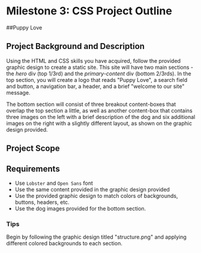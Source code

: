 # Milestone 3: CSS Project Outline
##Puppy Love

## Project Background and Description
Using the HTML and CSS skills you have acquired, follow the provided graphic design to create a static site. This site will have two main sections - the *hero* div (top 1/3rd) and the *primary-content* div (bottom 2/3rds). In the top section, you will create a logo that reads "Puppy Love", a search field and button, a navigation bar, a header, and a brief "welcome to our site" message. 

The bottom section will consist of three breakout content-boxes that overlap the top section a little, as well as another content-box that contains three images on the left with a brief description of the dog and six additional images on the right with a slightly different layout, as shown on the graphic design provided. 

## Project Scope

## Requirements
- Use `Lobster` and `Open Sans` font
- Use the same content provided in the graphic design provided
- Use the provided graphic design to match colors of backgrounds, buttons, headers, etc. 
- Use the dog images provided for the bottom section.

### Tips
Begin by following the graphic design titled "structure.png" and applying different colored backgrounds to each section. 
